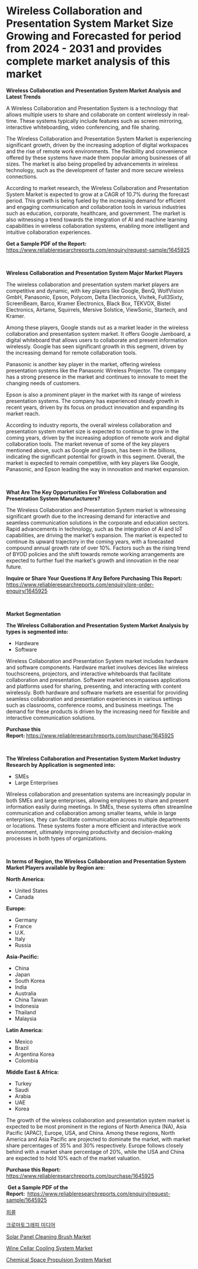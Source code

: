 <p><h1>Wireless Collaboration and Presentation System Market Size Growing and Forecasted for period from 2024 - 2031 and provides complete market analysis of this market</h1></p><p><strong>Wireless Collaboration and Presentation System Market Analysis and Latest Trends</strong></p>
<p><p>A Wireless Collaboration and Presentation System is a technology that allows multiple users to share and collaborate on content wirelessly in real-time. These systems typically include features such as screen mirroring, interactive whiteboarding, video conferencing, and file sharing.</p><p>The Wireless Collaboration and Presentation System Market is experiencing significant growth, driven by the increasing adoption of digital workspaces and the rise of remote work environments. The flexibility and convenience offered by these systems have made them popular among businesses of all sizes. The market is also being propelled by advancements in wireless technology, such as the development of faster and more secure wireless connections.</p><p>According to market research, the Wireless Collaboration and Presentation System Market is expected to grow at a CAGR of 10.7% during the forecast period. This growth is being fueled by the increasing demand for efficient and engaging communication and collaboration tools in various industries such as education, corporate, healthcare, and government. The market is also witnessing a trend towards the integration of AI and machine learning capabilities in wireless collaboration systems, enabling more intelligent and intuitive collaboration experiences.</p></p>
<p><strong>Get a Sample PDF of the Report:&nbsp;</strong> <a href="https://www.reliableresearchreports.com/enquiry/request-sample/1645925">https://www.reliableresearchreports.com/enquiry/request-sample/1645925</a></p>
<p>&nbsp;</p>
<p><strong>Wireless Collaboration and Presentation System Major Market Players</strong></p>
<p><p>The wireless collaboration and presentation system market players are competitive and dynamic, with key players like Google, BenQ, WolfVision GmbH, Panasonic, Epson, Polycom, Delta Electronics, Vivitek, Full3Sixty, ScreenBeam, Barco, Kramer Electronics, Black Box, TEKVOX, Bistel Electronics, Airtame, Squirrels, Mersive Solstice, ViewSonic, Startech, and Kramer.</p><p>Among these players, Google stands out as a market leader in the wireless collaboration and presentation system market. It offers Google Jamboard, a digital whiteboard that allows users to collaborate and present information wirelessly. Google has seen significant growth in this segment, driven by the increasing demand for remote collaboration tools.</p><p>Panasonic is another key player in the market, offering wireless presentation systems like the Panasonic Wireless Projector. The company has a strong presence in the market and continues to innovate to meet the changing needs of customers.</p><p>Epson is also a prominent player in the market with its range of wireless presentation systems. The company has experienced steady growth in recent years, driven by its focus on product innovation and expanding its market reach.</p><p>According to industry reports, the overall wireless collaboration and presentation system market size is expected to continue to grow in the coming years, driven by the increasing adoption of remote work and digital collaboration tools. The market revenue of some of the key players mentioned above, such as Google and Epson, has been in the billions, indicating the significant potential for growth in this segment. Overall, the market is expected to remain competitive, with key players like Google, Panasonic, and Epson leading the way in innovation and market expansion.</p></p>
<p>&nbsp;</p>
<p><strong>What Are The Key Opportunities For Wireless Collaboration and Presentation System Manufacturers?</strong></p>
<p><p>The Wireless Collaboration and Presentation System market is witnessing significant growth due to the increasing demand for interactive and seamless communication solutions in the corporate and education sectors. Rapid advancements in technology, such as the integration of AI and IoT capabilities, are driving the market's expansion. The market is expected to continue its upward trajectory in the coming years, with a forecasted compound annual growth rate of over 10%. Factors such as the rising trend of BYOD policies and the shift towards remote working arrangements are expected to further fuel the market's growth and innovation in the near future.</p></p>
<p><strong>Inquire or Share Your Questions If Any Before Purchasing This Report:</strong> <a href="https://www.reliableresearchreports.com/enquiry/pre-order-enquiry/1645925">https://www.reliableresearchreports.com/enquiry/pre-order-enquiry/1645925</a></p>
<p>&nbsp;</p>
<p><strong>Market Segmentation</strong></p>
<p><strong>The Wireless Collaboration and Presentation System Market Analysis by types is segmented into:</strong></p>
<p><ul><li>Hardware</li><li>Software</li></ul></p>
<p><p>Wireless Collaboration and Presentation System market includes hardware and software components. Hardware market involves devices like wireless touchscreens, projectors, and interactive whiteboards that facilitate collaboration and presentation. Software market encompasses applications and platforms used for sharing, presenting, and interacting with content wirelessly. Both hardware and software markets are essential for providing seamless collaboration and presentation experiences in various settings such as classrooms, conference rooms, and business meetings. The demand for these products is driven by the increasing need for flexible and interactive communication solutions.</p></p>
<p><strong>Purchase this Report:&nbsp;</strong><a href="https://www.reliableresearchreports.com/purchase/1645925">https://www.reliableresearchreports.com/purchase/1645925</a></p>
<p>&nbsp;</p>
<p><strong>The Wireless Collaboration and Presentation System Market Industry Research by Application is segmented into:</strong></p>
<p><ul><li>SMEs</li><li>Large Enterprises</li></ul></p>
<p><p>Wireless collaboration and presentation systems are increasingly popular in both SMEs and large enterprises, allowing employees to share and present information easily during meetings. In SMEs, these systems often streamline communication and collaboration among smaller teams, while in large enterprises, they can facilitate communication across multiple departments or locations. These systems foster a more efficient and interactive work environment, ultimately improving productivity and decision-making processes in both types of organizations.</p></p>
<p>&nbsp;</p>
<p><strong>In terms of Region, the Wireless Collaboration and Presentation System Market Players available by Region are:</strong></p>
<p>
    <p> <strong> North America: </strong>
        <ul>
            <li>United States</li>
            <li>Canada</li>
        </ul>
        </p> 
    <p> <strong> Europe: </strong>
        <ul>
            <li>Germany</li>
            <li>France</li>
            <li>U.K.</li>
            <li>Italy</li>
            <li>Russia</li>
        </ul>
        </p> 
    <p> <strong> Asia-Pacific: </strong>
        <ul>
            <li>China</li>
            <li>Japan</li>
            <li>South Korea</li>
            <li>India</li>
            <li>Australia</li>
            <li>China Taiwan</li>
            <li>Indonesia</li>
            <li>Thailand</li>
            <li>Malaysia</li>
        </ul>
        </p> 
    <p> <strong> Latin America: </strong>
        <ul>
            <li>Mexico</li>
            <li>Brazil</li>
            <li>Argentina Korea</li>
            <li>Colombia</li>
        </ul>
        </p> 
    <p> <strong> Middle East & Africa: </strong>
        <ul>
            <li>Turkey</li>
            <li>Saudi</li>
            <li>Arabia</li>
            <li>UAE</li>
            <li>Korea</li>
        </ul>
    </p>
    </p>
<p><p>The growth of the wireless collaboration and presentation system market is expected to be most prominent in the regions of North America (NA), Asia Pacific (APAC), Europe, USA, and China. Among these regions, North America and Asia Pacific are projected to dominate the market, with market share percentages of 35% and 30% respectively. Europe follows closely behind with a market share percentage of 20%, while the USA and China are expected to hold 10% each of the market valuation.</p></p>
<p><strong>Purchase this Report: </strong><a href="https://www.reliableresearchreports.com/purchase/1645925">https://www.reliableresearchreports.com/purchase/1645925</a></p>
<p>&nbsp;<strong>Get a Sample PDF of the Report:&nbsp;&nbsp;</strong><a href="https://www.reliableresearchreports.com/enquiry/request-sample/1645925">https://www.reliableresearchreports.com/enquiry/request-sample/1645925</a></p>
<p><strong></strong></p>
<p><p><a href="https://medium.com/@biheemgalvinlouises6hokrh3h/%ED%94%BC%EC%84%B8%EC%98%AC-%EB%A7%88%EC%BC%93%EC%9D%80-%EC%8B%9C%EC%9E%A5-%EC%A0%90%EC%9C%A0%EC%9C%A8-%EC%8B%9C%EC%9E%A5-%ED%8A%B8%EB%A0%8C%EB%93%9C-%EC%8B%9C%EC%9E%A5-%EC%84%B1%EC%9E%A5%EC%97%90-%EB%8C%80%ED%95%9C-%EC%A0%95%EB%B3%B4%EB%A5%BC-%EC%A0%9C%EA%B3%B5%ED%95%A9%EB%8B%88%EB%8B%A4-dcf72285714d">피콜</a></p><p><a href="https://medium.com/@biheemgalvinlouises6hokrh3h/%ED%81%AC%EB%A1%9C%EB%A7%88%ED%86%A0%EA%B7%B8%EB%9D%BC%ED%94%BC-%EB%A7%A4%EC%B2%B4-%EC%8B%9C%EC%9E%A5-%EB%B3%B4%EA%B3%A0%EC%84%9C%EB%8A%94-%EC%9D%B4-%EC%8B%9C%EC%9E%A5%EC%9D%98-%EC%B5%9C%EC%8B%A0-%ED%8A%B8%EB%A0%8C%EB%93%9C%EC%99%80-%EC%84%B1%EC%9E%A5-%EA%B8%B0%ED%9A%8C%EB%A5%BC-%EB%B3%B4%EC%97%AC%EC%A4%8D%EB%8B%88%EB%8B%A4-b461009389c6">크로마토그래피 미디어</a></p><p><a href="https://view.publitas.com/reportprime-1/solar-panel-cleaning-brush-market-size-share-trends-analysis-report-by-material-by-type-by-end-user-by-region-and-segment-forecasts-2024-2031/">Solar Panel Cleaning Brush Market</a></p><p><a href="https://view.publitas.com/reportprime-1/wine-cellar-cooling-system-market-research-report-forecasted-for-period-from-2024-2031-by-market-type-market-application-and-region/">Wine Cellar Cooling System Market</a></p><p><a href="https://confirmed-shield-e13.notion.site/Global-Chemical-Space-Propulsion-System-Market-by-Types-Applications-and-Major-Players-with-Regio-eb3ed12bb6624a809bfafc304fb865ff">Chemical Space Propulsion System Market</a></p></p>